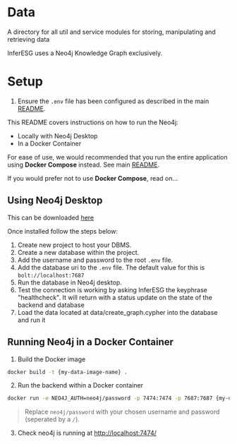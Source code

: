 # Data

A directory for all util and service modules for storing, manipulating and retrieving data

InferESG uses a Neo4j Knowledge Graph exclusively.

# Setup

1. Ensure the `.env` file has been configured as described in the main [README](../README.md).

This README covers instructions on how to run the Neo4j:
- Locally with Neo4j Desktop
- In a Docker Container

For ease of use, we would recommended that you run the entire application using **Docker Compose** instead. See main [README](../README.md).

If you would prefer not to use **Docker Compose**, read on...

## Using Neo4j Desktop

This can be downloaded [here](https://neo4j.com/download/)

Once installed follow the steps below:

1. Create new project to host your DBMS.
2. Create a new database within the project.
3. Add the username and password to the root `.env` file.
4. Add the database uri to the `.env` file. The default value for this is `bolt://localhost:7687`
5. Run the database in Neo4j desktop.
6. Test the connection is working by asking InferESG the keyphrase "healthcheck". 
It will return with a status update on the state of the backend and database
7. Load the data located at data/create_graph.cypher into the database and run it

## Running Neo4j in a Docker Container

1. Build the Docker image

```bash
docker build -t {my-data-image-name} .
```

2. Run the backend within a Docker container

```bash
docker run -e NEO4J_AUTH=neo4j/password -p 7474:7474 -p 7687:7687 {my-data-image-name}
```

> Replace `neo4j/password` with your chosen username and password (seperated by a `/`).

3. Check neo4j is running at [http://localhost:7474/](http://localhost:7474/)
